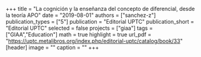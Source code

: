 +++
title = "La cognición y la enseñanza del concepto de diferencial, desde la teoría APO"
date = "2019-08-01"
authors = ["sanchez-z"]
publication_types = ["5"]
publication = "Editorial UPTC"
publication_short = "Editorial UPTC"
selected = false
projects = ["giaa"]
tags = ["GIAA","Education"]
math = true
highlight = true
url_pdf = "https://uptc.metalibros.org/index.php/editorial-uptc/catalog/book/33"
[header]
image = ""
caption = ""
+++
